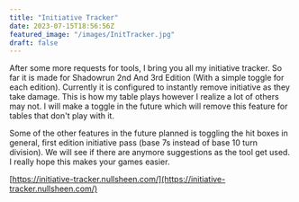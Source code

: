 ```yaml
---
title: "Initiative Tracker"
date: 2023-07-15T18:56:56Z
featured_image: "/images/InitTracker.jpg"
draft: false
---
```


After some more requests for tools, I bring you all my initiative tracker. So far it is made for Shadowrun 2nd And 3rd Edition (With a simple toggle for each edition). Currently it is configured to instantly remove initiative as they take damage. This is how my table plays however I realize a lot of others may not. I will make a toggle in the future which will remove this feature for tables that don't play with it.

Some of the other features in the future planned is toggling the hit boxes in general, first edition initiative pass (base 7s instead of base 10 turn division). We will see if there are anymore suggestions as the tool get used. I really hope this makes your games easier.  

[https://initiative-tracker.nullsheen.com/](https://initiative-tracker.nullsheen.com/)


